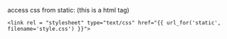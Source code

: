 access css from static: (this is a html tag)
```
<link rel = "stylesheet" type="text/css" href="{{ url_for('static', filename='style.css') }}">
```
